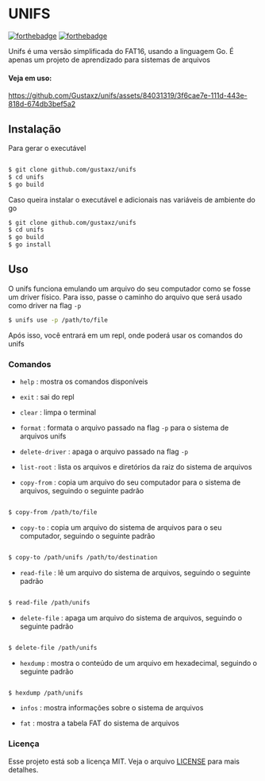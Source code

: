 # UNIFS

[![forthebadge](https://forthebadge.com/images/badges/made-with-go.svg)](https://forthebadge.com)
[![forthebadge](https://forthebadge.com/images/badges/license-mit.svg)](https://forthebadge.com)

Unifs é uma versão simplificada do FAT16, usando a linguagem Go. É apenas um projeto de aprendizado para sistemas de arquivos

#### Veja em uso:
https://github.com/Gustaxz/unifs/assets/84031319/3f6cae7e-111d-443e-818d-674db3bef5a2

## Instalação




Para gerar o executável

```bash

$ git clone github.com/gustaxz/unifs
$ cd unifs
$ go build

```

Caso queira instalar o executável e adicionais nas variáveis de ambiente do go

```bash
$ git clone github.com/gustaxz/unifs
$ cd unifs
$ go build
$ go install

```

## Uso

O unifs funciona emulando um arquivo do seu computador como se fosse um driver físico. Para isso, passe o caminho do arquivo que será usado como driver na flag `-p`

```bash
$ unifs use -p /path/to/file

```

Após isso, você entrará em um repl, onde poderá usar os comandos do unifs

### Comandos

-   `help` : mostra os comandos disponíveis

-   `exit` : sai do repl

-   `clear` : limpa o terminal

-   `format` : formata o arquivo passado na flag `-p` para o sistema de arquivos unifs

-   `delete-driver` : apaga o arquivo passado na flag `-p`

-   `list-root` : lista os arquivos e diretórios da raiz do sistema de arquivos

-   `copy-from` : copia um arquivo do seu computador para o sistema de arquivos, seguindo o seguinte padrão

```bash

$ copy-from /path/to/file

```

-   `copy-to` : copia um arquivo do sistema de arquivos para o seu computador, seguindo o seguinte padrão

```bash

$ copy-to /path/unifs /path/to/destination

```

-   `read-file` : lê um arquivo do sistema de arquivos, seguindo o seguinte padrão

```bash

$ read-file /path/unifs

```

-   `delete-file` : apaga um arquivo do sistema de arquivos, seguindo o seguinte padrão

```bash

$ delete-file /path/unifs

```

-   `hexdump` : mostra o conteúdo de um arquivo em hexadecimal, seguindo o seguinte padrão

```bash

$ hexdump /path/unifs

```

-   `infos` : mostra informações sobre o sistema de arquivos

-   `fat` : mostra a tabela FAT do sistema de arquivos

### Licença

Esse projeto está sob a licença MIT. Veja o arquivo [LICENSE](LICENSE) para mais detalhes.
